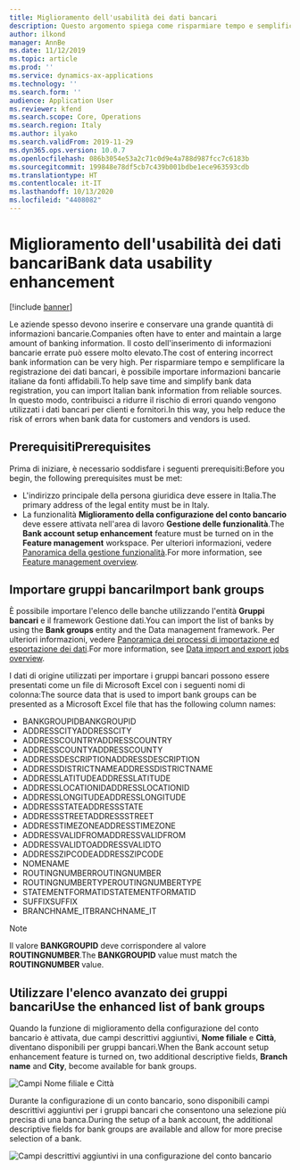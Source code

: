 ```yaml
---
title: Miglioramento dell'usabilità dei dati bancari
description: Questo argomento spiega come risparmiare tempo e semplificare la registrazione dei dati bancari per clienti e fornitori.
author: ilkond
manager: AnnBe
ms.date: 11/12/2019
ms.topic: article
ms.prod: ''
ms.service: dynamics-ax-applications
ms.technology: ''
ms.search.form: ''
audience: Application User
ms.reviewer: kfend
ms.search.scope: Core, Operations
ms.search.region: Italy
ms.author: ilyako
ms.search.validFrom: 2019-11-29
ms.dyn365.ops.version: 10.0.7
ms.openlocfilehash: 086b3054e53a2c71c0d9e4a788d987fcc7c6183b
ms.sourcegitcommit: 199848e78df5cb7c439b001bdbe1ece963593cdb
ms.translationtype: HT
ms.contentlocale: it-IT
ms.lasthandoff: 10/13/2020
ms.locfileid: "4408082"
---
```

# <a name="bank-data-usability-enhancement"></a><span data-ttu-id="b41d1-103">Miglioramento dell'usabilità dei dati bancari</span><span class="sxs-lookup"><span data-stu-id="b41d1-103">Bank data usability enhancement</span></span>

[!include [banner](../includes/banner.md)]

<span data-ttu-id="b41d1-104">Le aziende spesso devono inserire e conservare una grande quantità di informazioni bancarie.</span><span class="sxs-lookup"><span data-stu-id="b41d1-104">Companies often have to enter and maintain a large amount of banking information.</span></span> <span data-ttu-id="b41d1-105">Il costo dell'inserimento di informazioni bancarie errate può essere molto elevato.</span><span class="sxs-lookup"><span data-stu-id="b41d1-105">The cost of entering incorrect bank information can be very high.</span></span> <span data-ttu-id="b41d1-106">Per risparmiare tempo e semplificare la registrazione dei dati bancari, è possibile importare informazioni bancarie italiane da fonti affidabili.</span><span class="sxs-lookup"><span data-stu-id="b41d1-106">To help save time and simplify bank data registration, you can import Italian bank information from reliable sources.</span></span> <span data-ttu-id="b41d1-107">In questo modo, contribuisci a ridurre il rischio di errori quando vengono utilizzati i dati bancari per clienti e fornitori.</span><span class="sxs-lookup"><span data-stu-id="b41d1-107">In this way, you help reduce the risk of errors when bank data for customers and vendors is used.</span></span>

## <a name="prerequisites"></a><span data-ttu-id="b41d1-108">Prerequisiti</span><span class="sxs-lookup"><span data-stu-id="b41d1-108">Prerequisites</span></span>

<span data-ttu-id="b41d1-109">Prima di iniziare, è necessario soddisfare i seguenti prerequisiti:</span><span class="sxs-lookup"><span data-stu-id="b41d1-109">Before you begin, the following prerequisites must be met:</span></span>

- <span data-ttu-id="b41d1-110">L'indirizzo principale della persona giuridica deve essere in Italia.</span><span class="sxs-lookup"><span data-stu-id="b41d1-110">The primary address of the legal entity must be in Italy.</span></span>
- <span data-ttu-id="b41d1-111">La funzionalità **Miglioramento della configurazione del conto bancario** deve essere attivata nell'area di lavoro **Gestione delle funzionalità**.</span><span class="sxs-lookup"><span data-stu-id="b41d1-111">The **Bank account setup enhancement** feature must be turned on in the **Feature management** workspace.</span></span> <span data-ttu-id="b41d1-112">Per ulteriori informazioni, vedere [Panoramica della gestione funzionalità](../../fin-and-ops/get-started/feature-management/feature-management-overview.md).</span><span class="sxs-lookup"><span data-stu-id="b41d1-112">For more information, see [Feature management overview](../../fin-and-ops/get-started/feature-management/feature-management-overview.md).</span></span>

## <a name="import-bank-groups"></a><span data-ttu-id="b41d1-113">Importare gruppi bancari</span><span class="sxs-lookup"><span data-stu-id="b41d1-113">Import bank groups</span></span>

<span data-ttu-id="b41d1-114">È possibile importare l'elenco delle banche utilizzando l'entità **Gruppi bancari** e il framework Gestione dati.</span><span class="sxs-lookup"><span data-stu-id="b41d1-114">You can import the list of banks by using the **Bank groups** entity and the Data management framework.</span></span> <span data-ttu-id="b41d1-115">Per ulteriori informazioni, vedere [Panoramica dei processi di importazione ed esportazione dei dati](../../dev-itpro/data-entities/data-import-export-job.md).</span><span class="sxs-lookup"><span data-stu-id="b41d1-115">For more information, see [Data import and export jobs overview](../../dev-itpro/data-entities/data-import-export-job.md).</span></span>

<span data-ttu-id="b41d1-116">I dati di origine utilizzati per importare i gruppi bancari possono essere presentati come un file di Microsoft Excel con i seguenti nomi di colonna:</span><span class="sxs-lookup"><span data-stu-id="b41d1-116">The source data that is used to import bank groups can be presented as a Microsoft Excel file that has the following column names:</span></span>

- <span data-ttu-id="b41d1-117">BANKGROUPID</span><span class="sxs-lookup"><span data-stu-id="b41d1-117">BANKGROUPID</span></span>
- <span data-ttu-id="b41d1-118">ADDRESSCITY</span><span class="sxs-lookup"><span data-stu-id="b41d1-118">ADDRESSCITY</span></span>
- <span data-ttu-id="b41d1-119">ADDRESSCOUNTRY</span><span class="sxs-lookup"><span data-stu-id="b41d1-119">ADDRESSCOUNTRY</span></span>
- <span data-ttu-id="b41d1-120">ADDRESSCOUNTY</span><span class="sxs-lookup"><span data-stu-id="b41d1-120">ADDRESSCOUNTY</span></span>
- <span data-ttu-id="b41d1-121">ADDRESSDESCRIPTION</span><span class="sxs-lookup"><span data-stu-id="b41d1-121">ADDRESSDESCRIPTION</span></span>
- <span data-ttu-id="b41d1-122">ADDRESSDISTRICTNAME</span><span class="sxs-lookup"><span data-stu-id="b41d1-122">ADDRESSDISTRICTNAME</span></span>
- <span data-ttu-id="b41d1-123">ADDRESSLATITUDE</span><span class="sxs-lookup"><span data-stu-id="b41d1-123">ADDRESSLATITUDE</span></span>
- <span data-ttu-id="b41d1-124">ADDRESSLOCATIONID</span><span class="sxs-lookup"><span data-stu-id="b41d1-124">ADDRESSLOCATIONID</span></span>
- <span data-ttu-id="b41d1-125">ADDRESSLONGITUDE</span><span class="sxs-lookup"><span data-stu-id="b41d1-125">ADDRESSLONGITUDE</span></span>
- <span data-ttu-id="b41d1-126">ADDRESSSTATE</span><span class="sxs-lookup"><span data-stu-id="b41d1-126">ADDRESSSTATE</span></span>
- <span data-ttu-id="b41d1-127">ADDRESSSTREET</span><span class="sxs-lookup"><span data-stu-id="b41d1-127">ADDRESSSTREET</span></span>
- <span data-ttu-id="b41d1-128">ADDRESSTIMEZONE</span><span class="sxs-lookup"><span data-stu-id="b41d1-128">ADDRESSTIMEZONE</span></span>
- <span data-ttu-id="b41d1-129">ADDRESSVALIDFROM</span><span class="sxs-lookup"><span data-stu-id="b41d1-129">ADDRESSVALIDFROM</span></span>
- <span data-ttu-id="b41d1-130">ADDRESSVALIDTO</span><span class="sxs-lookup"><span data-stu-id="b41d1-130">ADDRESSVALIDTO</span></span>
- <span data-ttu-id="b41d1-131">ADDRESSZIPCODE</span><span class="sxs-lookup"><span data-stu-id="b41d1-131">ADDRESSZIPCODE</span></span>
- <span data-ttu-id="b41d1-132">NOME</span><span class="sxs-lookup"><span data-stu-id="b41d1-132">NAME</span></span>
- <span data-ttu-id="b41d1-133">ROUTINGNUMBER</span><span class="sxs-lookup"><span data-stu-id="b41d1-133">ROUTINGNUMBER</span></span>
- <span data-ttu-id="b41d1-134">ROUTINGNUMBERTYPE</span><span class="sxs-lookup"><span data-stu-id="b41d1-134">ROUTINGNUMBERTYPE</span></span>
- <span data-ttu-id="b41d1-135">STATEMENTFORMATID</span><span class="sxs-lookup"><span data-stu-id="b41d1-135">STATEMENTFORMATID</span></span>
- <span data-ttu-id="b41d1-136">SUFFIX</span><span class="sxs-lookup"><span data-stu-id="b41d1-136">SUFFIX</span></span>
- <span data-ttu-id="b41d1-137">BRANCHNAME\_IT</span><span class="sxs-lookup"><span data-stu-id="b41d1-137">BRANCHNAME\_IT</span></span>

> [!NOTE]
> <span data-ttu-id="b41d1-138">Il valore **BANKGROUPID** deve corrispondere al valore **ROUTINGNUMBER**.</span><span class="sxs-lookup"><span data-stu-id="b41d1-138">The **BANKGROUPID** value must match the **ROUTINGNUMBER** value.</span></span>

## <a name="use-the-enhanced-list-of-bank-groups"></a><span data-ttu-id="b41d1-139">Utilizzare l'elenco avanzato dei gruppi bancari</span><span class="sxs-lookup"><span data-stu-id="b41d1-139">Use the enhanced list of bank groups</span></span>

<span data-ttu-id="b41d1-140">Quando la funzione di miglioramento della configurazione del conto bancario è attivata, due campi descrittivi aggiuntivi, **Nome filiale** e **Città**, diventano disponibili per gruppi bancari.</span><span class="sxs-lookup"><span data-stu-id="b41d1-140">When the Bank account setup enhancement feature is turned on, two additional descriptive fields, **Branch name** and **City**, become available for bank groups.</span></span>

![Campi Nome filiale e Città](media/emea-ita-exil-bank-pic.jpg)

<span data-ttu-id="b41d1-142">Durante la configurazione di un conto bancario, sono disponibili campi descrittivi aggiuntivi per i gruppi bancari che consentono una selezione più precisa di una banca.</span><span class="sxs-lookup"><span data-stu-id="b41d1-142">During the setup of a bank account, the additional descriptive fields for bank groups are available and allow for more precise selection of a bank.</span></span>

![Campi descrittivi aggiuntivi in una configurazione del conto bancario](media/emea-ita-exil-bank-pic2.jpg)
